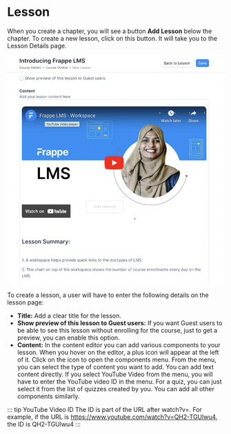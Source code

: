 # Lesson

When you create a chapter, you will see a button **Add Lesson** below the chapter. To create a new lesson, click on this button. It will take you to the Lesson Details page.

![Lesson](../images/lesson.png)

To create a lesson, a user will have to enter the following details on the lesson page:

 - **Title:** Add a clear title for the lesson.
 - **Show preview of this lesson to Guest users:** If you want Guest users to be able to see this lesson without enrolling for the course, just to get a preview, you can enable this option.
 - **Content:** In the content editor you can add various components to your lesson. When you hover on the editor, a plus icon will appear at the left of it. Click on the icon to open the components menu. From the menu, you can select the type of content you want to add. You can add text content directly. If you select YouTube Video from the menu, you will have to enter the YouTube video ID in the menu. For a quiz, you can just select it from the list of quizzes created by you. You can add all other components similarly.

 ::: tip YouTube Video ID 
 The ID is part of the URL after watch?v=. For example, if the URL is https://www.youtube.com/watch?v=QH2-TGUlwu4, the ID is QH2-TGUlwu4
 :::
